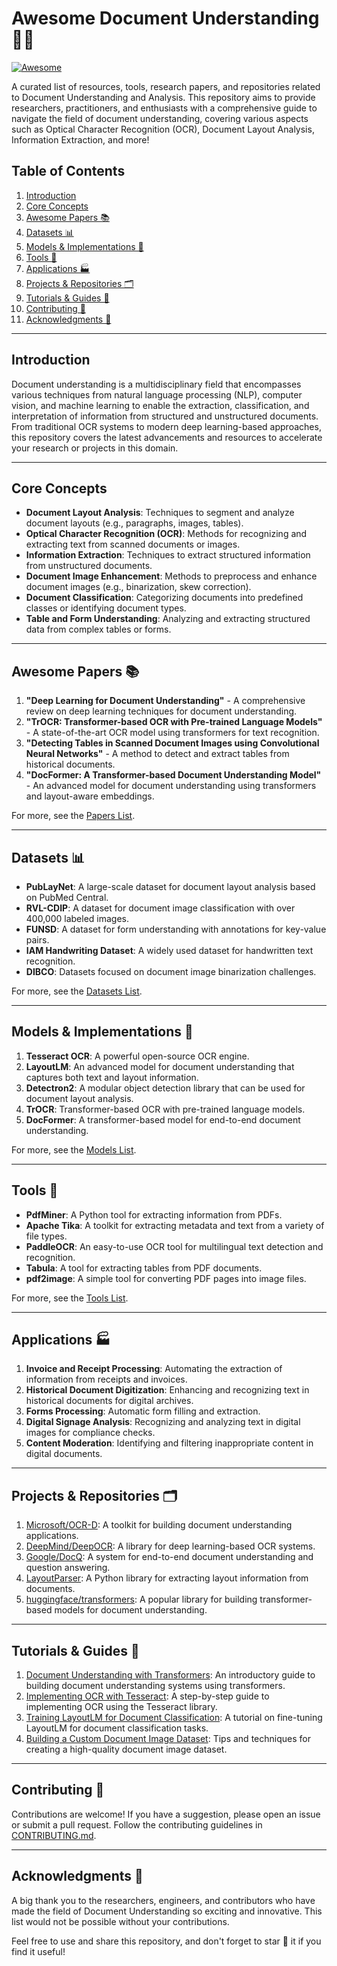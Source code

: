 # Awesome Document Understanding 🚀📄

[![Awesome](https://awesome.re/badge.svg)](https://awesome.re)

A curated list of resources, tools, research papers, and repositories related to Document Understanding and Analysis. This repository aims to provide researchers, practitioners, and enthusiasts with a comprehensive guide to navigate the field of document understanding, covering various aspects such as Optical Character Recognition (OCR), Document Layout Analysis, Information Extraction, and more!

## Table of Contents
1. [Introduction](#introduction)
2. [Core Concepts](#core-concepts)
3. [Awesome Papers 📚](#awesome-papers-)
4. [Datasets 📊](#datasets-)
5. [Models & Implementations 🤖](#models--implementations-)
6. [Tools 🔧](#tools-)
7. [Applications 🏭](#applications-)
8. [Projects & Repositories 🗂️](#projects--repositories-)
9. [Tutorials & Guides 📖](#tutorials--guides-)
10. [Contributing 🤝](#contributing-)
11. [Acknowledgments 🙏](#acknowledgments-)

---

## Introduction

Document understanding is a multidisciplinary field that encompasses various techniques from natural language processing (NLP), computer vision, and machine learning to enable the extraction, classification, and interpretation of information from structured and unstructured documents. From traditional OCR systems to modern deep learning-based approaches, this repository covers the latest advancements and resources to accelerate your research or projects in this domain.

---

## Core Concepts

- **Document Layout Analysis**: Techniques to segment and analyze document layouts (e.g., paragraphs, images, tables).
- **Optical Character Recognition (OCR)**: Methods for recognizing and extracting text from scanned documents or images.
- **Information Extraction**: Techniques to extract structured information from unstructured documents.
- **Document Image Enhancement**: Methods to preprocess and enhance document images (e.g., binarization, skew correction).
- **Document Classification**: Categorizing documents into predefined classes or identifying document types.
- **Table and Form Understanding**: Analyzing and extracting structured data from complex tables or forms.

---

## Awesome Papers 📚

1. **"Deep Learning for Document Understanding"** - A comprehensive review on deep learning techniques for document understanding.
2. **"TrOCR: Transformer-based OCR with Pre-trained Language Models"** - A state-of-the-art OCR model using transformers for text recognition.
3. **"Detecting Tables in Scanned Document Images using Convolutional Neural Networks"** - A method to detect and extract tables from historical documents.
4. **"DocFormer: A Transformer-based Document Understanding Model"** - An advanced model for document understanding using transformers and layout-aware embeddings.

For more, see the [Papers List](./papers.md).

---

## Datasets 📊

- **PubLayNet**: A large-scale dataset for document layout analysis based on PubMed Central.
- **RVL-CDIP**: A dataset for document image classification with over 400,000 labeled images.
- **FUNSD**: A dataset for form understanding with annotations for key-value pairs.
- **IAM Handwriting Dataset**: A widely used dataset for handwritten text recognition.
- **DIBCO**: Datasets focused on document image binarization challenges.

For more, see the [Datasets List](./datasets.md).

---

## Models & Implementations 🤖

1. **Tesseract OCR**: A powerful open-source OCR engine.
2. **LayoutLM**: An advanced model for document understanding that captures both text and layout information.
3. **Detectron2**: A modular object detection library that can be used for document layout analysis.
4. **TrOCR**: Transformer-based OCR with pre-trained language models.
5. **DocFormer**: A transformer-based model for end-to-end document understanding.

For more, see the [Models List](./models.md).

---

## Tools 🔧

- **PdfMiner**: A Python tool for extracting information from PDFs.
- **Apache Tika**: A toolkit for extracting metadata and text from a variety of file types.
- **PaddleOCR**: An easy-to-use OCR tool for multilingual text detection and recognition.
- **Tabula**: A tool for extracting tables from PDF documents.
- **pdf2image**: A simple tool for converting PDF pages into image files.

For more, see the [Tools List](./tools.md).

---

## Applications 🏭

1. **Invoice and Receipt Processing**: Automating the extraction of information from receipts and invoices.
2. **Historical Document Digitization**: Enhancing and recognizing text in historical documents for digital archives.
3. **Forms Processing**: Automatic form filling and extraction.
4. **Digital Signage Analysis**: Recognizing and analyzing text in digital images for compliance checks.
5. **Content Moderation**: Identifying and filtering inappropriate content in digital documents.

---

## Projects & Repositories 🗂️

1. [Microsoft/OCR-D](https://github.com/microsoft/OCR-D): A toolkit for building document understanding applications.
2. [DeepMind/DeepOCR](https://github.com/deepmind/deepocr): A library for deep learning-based OCR systems.
3. [Google/DocQ](https://github.com/google/docq): A system for end-to-end document understanding and question answering.
4. [LayoutParser](https://github.com/Layout-Parser/layout-parser): A Python library for extracting layout information from documents.
5. [huggingface/transformers](https://github.com/huggingface/transformers): A popular library for building transformer-based models for document understanding.

---

## Tutorials & Guides 📖

1. [Document Understanding with Transformers](https://example.com): An introductory guide to building document understanding systems using transformers.
2. [Implementing OCR with Tesseract](https://example.com): A step-by-step guide to implementing OCR using the Tesseract library.
3. [Training LayoutLM for Document Classification](https://example.com): A tutorial on fine-tuning LayoutLM for document classification tasks.
4. [Building a Custom Document Image Dataset](https://example.com): Tips and techniques for creating a high-quality document image dataset.

---

## Contributing 🤝

Contributions are welcome! If you have a suggestion, please open an issue or submit a pull request. Follow the contributing guidelines in [CONTRIBUTING.md](./CONTRIBUTING.md).

---

## Acknowledgments 🙏

A big thank you to the researchers, engineers, and contributors who have made the field of Document Understanding so exciting and innovative. This list would not be possible without your contributions.

Feel free to use and share this repository, and don't forget to star 🌟 it if you find it useful!
